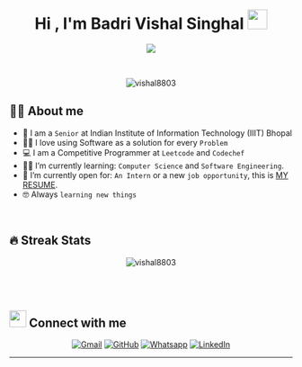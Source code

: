 <h1 align="center">Hi , I'm Badri Vishal Singhal <img src="https://media.giphy.com/media/hvRJCLFzcasrR4ia7z/giphy.gif" width="35"></h1>
<p align="center">
  <a href="https://github.com/DenverCoder1/readme-typing-svg"><img src="https://readme-typing-svg.herokuapp.com?lines=Computer+Science+Student;Competitive+Programmer;DS%20|%20Algorithms%20|%20OOP%20;Knight%20on%20Leetcode;Division%202%20on%20Codechef%20(4%20Stars);Always%20learning%20new%20things&center=true&width=500&height=50"></a>
</p>


<br>

<p align="center"> 
	<img src="https://komarev.com/ghpvc/?username=vishal8803&label=Profile%20views&color=0e75b6&style=plastic" alt="vishal8803" /> 
</p>


## :sassy_man:  About me
- :school: I am a `Senior` at Indian Institute of Information Technology (IIIT) Bhopal
- :technologist: I love using Software as a solution for every `Problem`
- :computer: I am a Competitive Programmer at `Leetcode` and `Codechef`
- :student: I’m currently learning: `Computer Science` and `Software Engineering`.
- :thinking: I’m currently open for: `An Intern` or a new `job opportunity`, this is [MY RESUME](https://drive.google.com/file/d/1oQ_uVmIHIauFSONIeYHJiBGcZ7NLnEqR/view).
- :nerd_face: Always `learning new things`

<br>

## 🔥 Streak Stats
<p align="center"><img src="https://github-readme-streak-stats.herokuapp.com/?user=vishal8803&theme=algolia" alt="vishal8803" /></p>

<br>
<br>




## <img src="https://media.giphy.com/media/iY8CRBdQXODJSCERIr/giphy.gif" width="30px"> Connect with me
<p align="center">
	<a href="mailto:badrivishalsinghal8803@gmail.com"><img img src="https://img.shields.io/badge/Gmail-%23EA4335.svg?style=plastic&logo=gmail&logoColor=white" alt="Gmail"/></a>
	<a href="https://github.com/vishal8803"><img src="https://img.shields.io/badge/Github-%23181717.svg?style=plastic&logo=github&logoColor=white" alt="GitHub"/></a>
	<a href="https://wa.me/+919425630144"><img src="https://img.shields.io/badge/Whatsapp-%2325D366.svg?style=plastic&logo=whatsapp&logoColor=white" alt="Whatsapp"/></a>
	<a href="https://www.linkedin.com/in/badri-vishal-singhal/"><img src="https://img.shields.io/badge/Linkedin-%230A66C2.svg?style=plastic&logo=linkedin&logoColor=white" alt="LinkedIn"/></a>
</p>

-----
